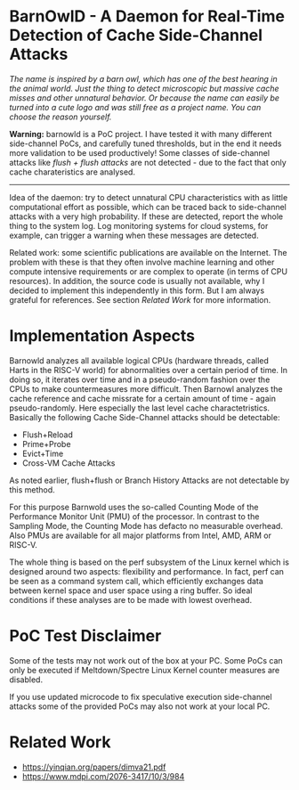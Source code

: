 # BarnOwlD - A Daemon for Real-Time Detection of Cache Side-Channel Attacks

*The name is inspired by a barn owl, which has one of the best hearing in the
animal world. Just the thing to detect microscopic but massive cache misses and
other unnatural behavior.  Or because the name can easily be turned into a cute
logo and was still free as a project name. You can choose the reason yourself.*

**Warning:** barnowld is a PoC project. I have tested it with many different
side-channel PoCs, and carefully tuned thresholds, but in the end it needs more
validation to be used productively! Some classes of side-channel attacks like
*flush + flush attacks* are not detected - due to the fact that only cache
charateristics are analysed.

---

Idea of the daemon: try to detect unnatural CPU characteristics with as little
computational effort as possible, which can be traced back to side-channel
attacks with a very high probability. If these are detected, report the whole
thing to the system log. Log monitoring systems for cloud systems, for example,
can trigger a warning when these messages are detected.

Related work: some scientific publications are available on the Internet. The
problem with these is that they often involve machine learning and other
compute intensive requirements or are complex to operate (in terms of CPU
resources). In addition, the source code is usually not available, why I
decided to implement this independently in this form. But I am always grateful
for references. See section *Related Work* for more information.

# Implementation Aspects

Barnowld analyzes all available logical CPUs (hardware threads, called Harts in
the RISC-V world) for abnormalities over a certain period of time. In doing so,
it iterates over time and in a pseudo-random fashion over the CPUs to make
countermeasures more difficult. Then Barnowl analyzes the cache reference and
cache missrate for a certain amount of time - again pseudo-randomly. Here
especially the last level cache charactetristics. Basically the following Cache
Side-Channel attacks should be detectable:

- Flush+Reload
- Prime+Probe
- Evict+Time
- Cross-VM Cache Attacks

As noted earlier, flush+flush or Branch History Attacks are not detectable by
this method.

For this purpose Barnwold uses the so-called Counting Mode of the Performance
Monitor Unit (PMU) of the processor. In contrast to the Sampling Mode, the
Counting Mode has defacto no measurable overhead. Also PMUs are available for
all major platforms from Intel, AMD, ARM or RISC-V.

The whole thing is based on the perf subsystem of the Linux kernel which is
designed around two aspects: flexibility and performance. In fact, perf can be
seen as a command system call, which efficiently exchanges data between kernel
space and user space using a ring buffer. So ideal conditions if these analyses
are to be made with lowest overhead.

# PoC Test Disclaimer

Some of the tests may not work out of the box at your PC. Some PoCs can only be
executed if Meltdown/Spectre Linux Kernel counter measures are disabled.

If you use updated microcode to fix speculative execution side-channel attacks
some of the provided PoCs may also not work at your local PC.


# Related Work

- https://yinqian.org/papers/dimva21.pdf
- https://www.mdpi.com/2076-3417/10/3/984
